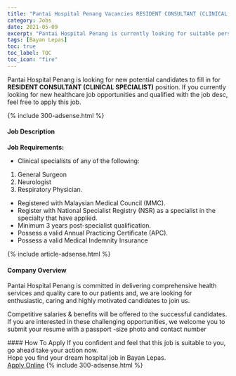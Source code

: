 ```yaml
---
title: "Pantai Hospital Penang Vacancies RESIDENT CONSULTANT (CLINICAL SPECIALIST)" 
category: Jobs 
date: 2021-05-09 
excerpt: "Pantai Hospital Penang is currently looking for suitable person to fill in the RESIDENT CONSULTANT (CLINICAL SPECIALIST) which positioned at Bayan Lepas" 
tags: [Bayan Lepas] 
toc: true 
toc_label: TOC 
toc_icon: "fire" 
--- 
```


<p>Pantai Hospital Penang is looking for new potential candidates to fill in for <b>RESIDENT CONSULTANT (CLINICAL SPECIALIST)</b> position. If you currently looking for new healthcare job opportunities and qualified with the job desc, feel free to apply this job.
</p>{% include 300-adsense.html %} 
<div><div><h4>Job Description</h4></div><div><div><span><div><p><strong>Job Requirements:</strong></p><ul><li>Clinical specialists of any of the following:</li></ul><ol><li>General Surgeon</li><li>Neurologist</li><li>Respiratory Physician.</li></ol><ul><li>Registered with Malaysian Medical Council (MMC).</li><li>Register with National Specialist Registry (NSR) as a specialist in the specialty that have applied.</li><li>Minimum 3 years post-specialist qualification.</li><li>Possess a valid Annual Practicing Certificate (APC).</li><li>Possess a valid Medical Indemnity Insurance&#160;</li></ul></div></span></div></div></div> 
{% include article-adsense.html %} 
<div><div><h4>Company Overview</h4></div><div><div><span><div><p>Pantai Hospital Penang is committed in delivering comprehensive health services and quality care to our patients and, we are looking for enthusiastic, caring and highly motivated candidates to join us.</p><p>Competitive salaries&#160;&amp; benefits&#160;will be offered to the successful candidates. If you are interested in these challenging opportunities, we welcome you&#160;to submit your resume with a passport -size photo and contact number</p></div></span></div></div></div> 
#### How To Apply 
If you confident and feel that this job is suitable to you, go ahead take your action now. <br/> 
Hope you find your dream hospital job in Bayan Lepas. <br/> 
<a href="https://www.jobstreet.com.my/en/job/resident-consultant-clinical-specialist-4560190?jobId=jobstreet-my-job-4560190" class="btn btn--warning" target="_blank" rel="nofollow noopenner">Apply Online</a> 
{% include 300-adsense.html %} 